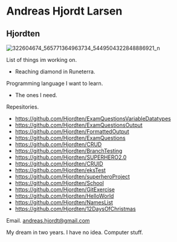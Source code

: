 # Andreas Hjordt Larsen
## Hjordten

![322604674_565771364963734_5449504322848886921_n](https://user-images.githubusercontent.com/113139068/215463347-f5f73a70-fd1c-45cf-8544-26849e00de16.jpg)

List of things im working on.
- Reaching diamond in Runeterra.

Programming language I want to learn.
- The ones I need.

Repesitories.
- https://github.com/Hjordten/ExamQuestionsVariableDatatypes
- https://github.com/Hjordten/ExamQuestionsOutput
- https://github.com/Hjordten/FormattedOutput
- https://github.com/Hjordten/ExamQuestions
- https://github.com/Hjordten/CRUD
- https://github.com/Hjordten/BranchTesting
- https://github.com/Hjordten/SUPERHERO2.0
- https://github.com/Hjordten/CRUID
- https://github.com/Hjordten/eksTest
- https://github.com/Hjordten/superheroProject
- https://github.com/Hjordten/School
- https://github.com/Hjordten/GitExercise
- https://github.com/Hjordten/HelloWorld
- https://github.com/Hjordten/NamesList
- https://github.com/Hjordten/12DaysOfChristmas

Email.
andreas.hjordt@gmail.com

My dream in two years.
I have no idea. Computer stuff.
